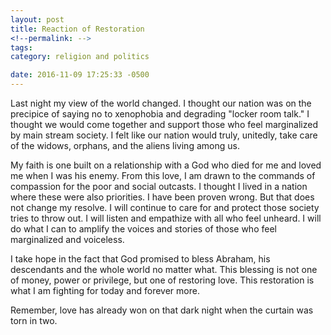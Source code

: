 ```yaml
---
layout: post
title: Reaction of Restoration
<!--permalink: -->
tags: 
category: religion and politics

date: 2016-11-09 17:25:33 -0500
---
```


Last night my view of the world changed. I thought our nation was on the precipice of saying no to xenophobia and degrading "locker room talk." I thought we would come together and support those who feel marginalized by main stream society. I felt like our nation would truly, unitedly, take care of the widows, orphans, and the aliens living among us.

My faith is one built on a relationship with a God who died for me and loved me when I was his enemy. From this love, I am drawn to the commands of compassion for the poor and social outcasts. I thought I lived in a nation where these were also priorities. I have been proven wrong. But that does not change my resolve. I will continue to care for and protect those society tries to throw out. I will listen and empathize with all who feel unheard. I will do what I can to amplify the voices and stories of those who feel marginalized and voiceless.

I take hope in the fact that God promised to bless Abraham, his descendants and the whole world no matter what. This blessing is not one of money, power or privilege, but one of restoring love. This restoration is what I am fighting for today and forever more.

Remember, love has already won on that dark night when the curtain was torn in two.